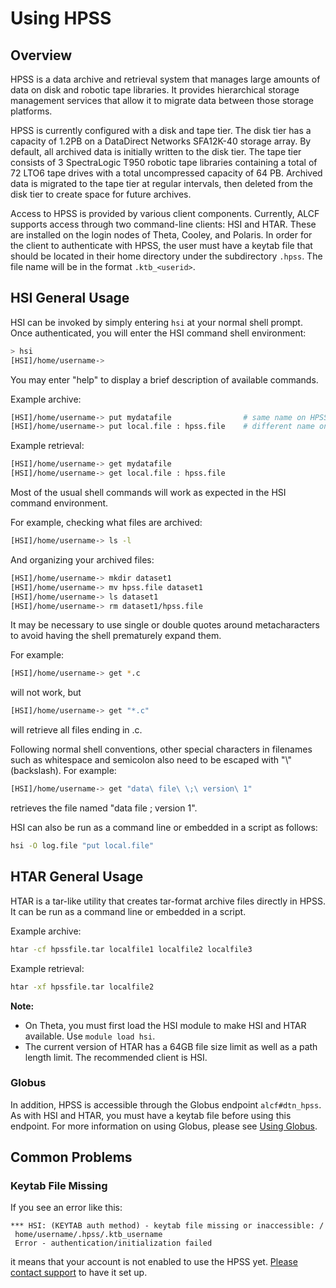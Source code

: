 # Using HPSS
## Overview

HPSS is a data archive and retrieval system that manages large amounts of data on disk and robotic tape libraries. It provides hierarchical storage management services that allow it to migrate data between those storage platforms.

HPSS is currently configured with a disk and tape tier. The disk tier has a capacity of 1.2PB on a DataDirect Networks SFA12K-40 storage array. By default, all archived data is initially written to the disk tier. The tape tier consists of 3 SpectraLogic T950 robotic tape libraries containing a total of 72 LTO6 tape drives with a total uncompressed capacity of 64 PB. Archived data is migrated to the tape tier at regular intervals, then deleted from the disk tier to create space for future archives.

Access to HPSS is provided by various client components. Currently, ALCF supports access through two command-line clients: HSI and HTAR. These are installed on the login nodes of Theta, Cooley, and Polaris. In order for the client to authenticate with HPSS, the user must have a keytab file that should be located in their home directory under the subdirectory `.hpss`. The file name will be in the format `.ktb_<userid>`.

## HSI General Usage

HSI can be invoked by simply entering `hsi` at your normal shell prompt. Once authenticated, you will enter the HSI command shell environment:
```bash
> hsi
[HSI]/home/username->
```

You may enter "help" to display a brief description of available commands.

Example archive:
```bash
[HSI]/home/username-> put mydatafile                # same name on HPSS
[HSI]/home/username-> put local.file : hpss.file    # different name on HPSS
```

Example retrieval:
```bash
[HSI]/home/username-> get mydatafile
[HSI]/home/username-> get local.file : hpss.file
```

Most of the usual shell commands will work as expected in the HSI command environment.

For example, checking what files are archived:
```bash
[HSI]/home/username-> ls -l
```

And organizing your archived files:
```bash
[HSI]/home/username-> mkdir dataset1
[HSI]/home/username-> mv hpss.file dataset1
[HSI]/home/username-> ls dataset1
[HSI]/home/username-> rm dataset1/hpss.file
```

It may be necessary to use single or double quotes around metacharacters to avoid having the shell prematurely expand them.

For example:
```bash
[HSI]/home/username-> get *.c
```
will not work, but
```bash
[HSI]/home/username-> get "*.c"
```
will retrieve all files ending in .c.

Following normal shell conventions, other special characters in filenames such as whitespace and semicolon also need to be escaped with "\\" (backslash). For example:
```bash
[HSI]/home/username-> get "data\ file\ \;\ version\ 1"
```
retrieves the file named "data file ; version 1".

HSI can also be run as a command line or embedded in a script as follows:
```bash
hsi -O log.file "put local.file"
```

## HTAR General Usage
HTAR is a tar-like utility that creates tar-format archive files directly in HPSS. It can be run as a command line or embedded in a script.

Example archive:
```bash
htar -cf hpssfile.tar localfile1 localfile2 localfile3
```

Example retrieval:
```bash
htar -xf hpssfile.tar localfile2
```

**Note:**
- On Theta, you must first load the HSI module to make HSI and HTAR available. Use `module load hsi`.
- The current version of HTAR has a 64GB file size limit as well as a path length limit. The recommended client is HSI.

### Globus
In addition, HPSS is accessible through the Globus endpoint `alcf#dtn_hpss`. As with HSI and HTAR, you must have a keytab file before using this endpoint. For more information on using Globus, please see [Using Globus](#).

## Common Problems
### Keytab File Missing
If you see an error like this:
```
*** HSI: (KEYTAB auth method) - keytab file missing or inaccessible: /
 home/username/.hpss/.ktb_username
 Error - authentication/initialization failed
```
it means that your account is not enabled to use the HPSS yet. [Please contact support](mailto:support@alcf.anl.gov) to have it set up.

